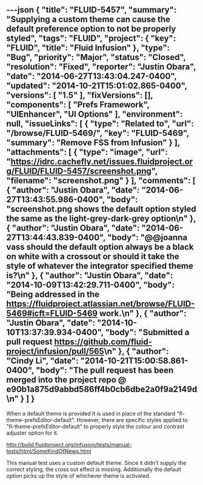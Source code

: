 ---json
{
  "title": "FLUID-5457",
  "summary": "Supplying a custom theme can cause the default preference option to not be properly styled",
  "tags": "FLUID",
  "project": {
    "key": "FLUID",
    "title": "Fluid Infusion"
  },
  "type": "Bug",
  "priority": "Major",
  "status": "Closed",
  "resolution": "Fixed",
  "reporter": "Justin Obara",
  "date": "2014-06-27T13:43:04.247-0400",
  "updated": "2014-10-21T15:01:02.865-0400",
  "versions": [
    "1.5"
  ],
  "fixVersions": [],
  "components": [
    "Prefs Framework",
    "UIEnhancer",
    "UI Options"
  ],
  "environment": null,
  "issueLinks": [
    {
      "type": "Related to",
      "url": "/browse/FLUID-5469/",
      "key": "FLUID-5469",
      "summary": "Remove FSS from Infusion"
    }
  ],
  "attachments": [
    {
      "type": "image",
      "url": "https://idrc.cachefly.net/issues.fluidproject.org/FLUID/FLUID-5457/screenshot.png",
      "filename": "screenshot.png"
    }
  ],
  "comments": [
    {
      "author": "Justin Obara",
      "date": "2014-06-27T13:43:55.986-0400",
      "body": "screenshot.png shows the default option styled the same as the light-grey-dark-grey option\n"
    },
    {
      "author": "Justin Obara",
      "date": "2014-06-27T13:44:43.839-0400",
      "body": "@@joanna vass should the default option always be a black on white with a crossout or should it take the style of whatever the integrator specified theme is?\n"
    },
    {
      "author": "Justin Obara",
      "date": "2014-10-09T13:42:29.711-0400",
      "body": "Being addressed in the <https://fluidproject.atlassian.net/browse/FLUID-5469#icft=FLUID-5469> work.\n"
    },
    {
      "author": "Justin Obara",
      "date": "2014-10-10T13:37:39.934-0400",
      "body": "Submitted a pull request <https://github.com/fluid-project/infusion/pull/565>\n"
    },
    {
      "author": "Cindy Li",
      "date": "2014-10-21T15:00:58.861-0400",
      "body": "The pull request has been merged into the project repo @ e90b1a875d9abbd586ff4b0cb6dbe2a0f9a2149d\n"
    }
  ]
}
---
When a default theme is provided it is used in place of the standard "fl-theme-prefsEditor-default". However, there are specific styles applied to "fl-theme-prefsEditor-default" to properly style the colour and contrast adjuster option for it.

<http://build.fluidproject.org/infusion/tests/manual-tests/html/SomeKindOfNews.html>

This manual test uses a custom default theme. Since it didn't supply the correct styling, the cross out effect is missing. Additionally the default option picks up the style of whichever theme is activated.&#x20;

        